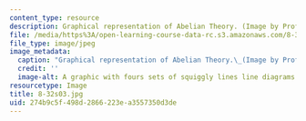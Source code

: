 ```yaml
---
content_type: resource
description: Graphical representation of Abelian Theory. (Image by Prof. Frank Wilczek.)
file: /media/https%3A/open-learning-course-data-rc.s3.amazonaws.com/8-325-relativistic-quantum-field-theory-iii-spring-2003/274b9c5f498d2866223ea3557350d3de_8-32s03.jpg
file_type: image/jpeg
image_metadata:
  caption: "Graphical representation of Abelian Theory.\_(Image by Prof. Frank Wilczek.)"
  credit: ''
  image-alt: A graphic with fours sets of squiggly lines line diagrams.
resourcetype: Image
title: 8-32s03.jpg
uid: 274b9c5f-498d-2866-223e-a3557350d3de
---
```

